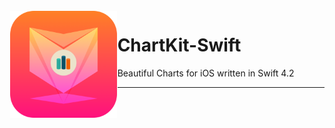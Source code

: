 <img src="/Static/ChartKit-Swift@3x.png" align="left" hspace="1" vspace="1" height="170.66" width="170.66">

# ChartKit-Swift

Beautiful Charts for iOS written in Swift 4.2

---
